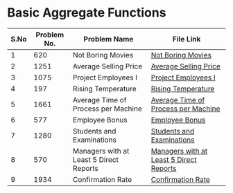 # Basic Aggregate Functions

|S.No| Problem No. | Problem Name                  | File Link                       | 
|-----|-------------|--------------------------------|----------------------------------|
| 1 | 620 |  Not Boring Movies | [  Not Boring Movies]( https://leetcode.com/problems/not-boring-movies?envType=study-plan-v2&envId=top-sql-50)|
| 2 | 1251 |  Average Selling Price | [ Average Selling Price](https://leetcode.com/problems/average-selling-price?envType=study-plan-v2&envId=top-sql-50)  | 
| 3 | 1075   | Project Employees I| [Project Employees I](https://leetcode.com/problems/project-employees-i?envType=study-plan-v2&envId=top-sql-50)
| 4 | 197  | Rising Temperature| [Rising Temperature]( https://leetcode.com/problems/rising-temperature?envType=study-plan-v2&envId=top-sql-50)        | 
| 5 | 1661    |  Average Time of Process per Machine | [Average Time of Process per Machine](https://leetcode.com/problems/average-time-of-process-per-machine?envType=study-plan-v2&envId=top-sql-50)    | 
| 6 | 577   |   Employee Bonus | [ Employee Bonus](https://leetcode.com/problems/employee-bonus?envType=study-plan-v2&envId=top-sql-50)    |
| 7 | 1280  | Students and Examinations | [Students and Examinations](https://leetcode.com/problems/students-and-examinations?envType=study-plan-v2&envId=top-sql-50)    |
| 8 | 570    |  Managers with at Least 5 Direct Reports | [Managers with at Least 5 Direct Reports](https://leetcode.com/problems/managers-with-at-least-5-direct-reports?envType=study-plan-v2&envId=top-sql-50)    |
| 9 | 1934 |  Confirmation Rate | [Confirmation Rate](https://leetcode.com/problems/confirmation-rate?envType=study-plan-v2&envId=top-sql-50)    |


